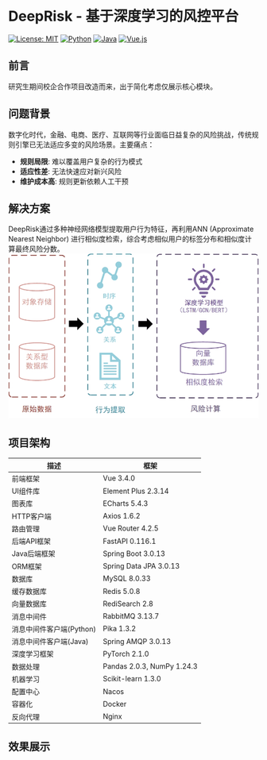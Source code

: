 # DeepRisk - 基于深度学习的风控平台

[![License: MIT](https://img.shields.io/badge/License-MIT-yellow.svg)](https://opensource.org/licenses/MIT)
[![Python](https://img.shields.io/badge/Python-3.11-blue.svg)](https://www.python.org/)
[![Java](https://img.shields.io/badge/Java-17-orange.svg)](https://openjdk.org/)
[![Vue.js](https://img.shields.io/badge/Vue.js-3.x-green.svg)](https://vuejs.org/)

## 前言

研究生期间校企合作项目改造而来，出于简化考虑仅展示核心模块。

## 问题背景

数字化时代，金融、电商、医疗、互联网等行业面临日益复杂的风险挑战，传统规则引擎已无法适应多变的风险场景。主要痛点：

- **规则局限**: 难以覆盖用户复杂的行为模式
- **适应性差**: 无法快速应对新兴风险
- **维护成本高**: 规则更新依赖人工干预

## 解决方案

DeepRisk通过多种神经网络模型提取用户行为特征，再利用ANN (Approximate Nearest Neighbor) 进行相似度检索，综合考虑相似用户的标签分布和相似度计算最终风险分数。
![解决方案架构图](./解决方案.jpg)

## 项目架构

| 描述                     | 框架                       |
| ------------------------ | -------------------------- |
| 前端框架                 | Vue 3.4.0                  |
| UI组件库                 | Element Plus 2.3.14        |
| 图表库                   | ECharts 5.4.3              |
| HTTP客户端               | Axios 1.6.2                |
| 路由管理                 | Vue Router 4.2.5           |
| 后端API框架              | FastAPI 0.116.1            |
| Java后端框架             | Spring Boot 3.0.13         |
| ORM框架                  | Spring Data JPA 3.0.13     |
| 数据库                   | MySQL 8.0.33               |
| 缓存数据库               | Redis 5.0.8                |
| 向量数据库               | RediSearch 2.8             |
| 消息中间件               | RabbitMQ 3.13.7            |
| 消息中间件客户端(Python) | Pika 1.3.2                 |
| 消息中间件客户端(Java)   | Spring AMQP 3.0.13         |
| 深度学习框架             | PyTorch 2.1.0              |
| 数据处理                 | Pandas 2.0.3, NumPy 1.24.3 |
| 机器学习                 | Scikit-learn 1.3.0         |
| 配置中心                 | Nacos                      |
| 容器化                   | Docker                     |
| 反向代理                 | Nginx                      |

## 效果展示

